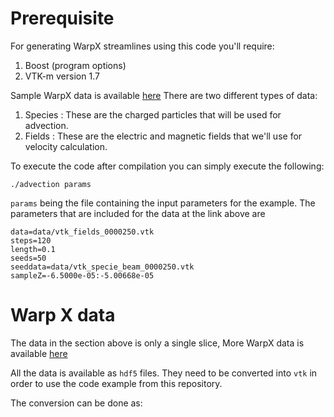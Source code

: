# Prerequisite

For generating WarpX streamlines using this code you'll require:
1. Boost (program options)
2. VTK-m version 1.7

Sample WarpX data is available [here](https://www.dropbox.com/s/z2m4psgjqetxqgl/warpXdata.tar?dl=0)
There are two different types of data:
1. Species : These are the charged particles that will be used for advection.
2. Fields  : These are the electric and magnetic fields that we'll use for velocity calculation.

To execute the code after compilation you can simply execute the following:
```
./advection params
```
`params` being the file containing the input parameters for the example.
The parameters that are included for the data at the link above are
```
data=data/vtk_fields_0000250.vtk                                                
steps=120                                                                       
length=0.1                                                                      
seeds=50                                                                        
seeddata=data/vtk_specie_beam_0000250.vtk                                       
sampleZ=-6.5000e-05:-5.00668e-05                                                
```

# Warp X data

The data in the section above is only a single slice,
More WarpX data is available [here](https://www.dropbox.com/s/nfx3z35d916miw5/2020_11_15_rotating_beam-20201117T025553Z-001.zip?dl=0)

All the data is available as `hdf5` files.
They need to be converted into `vtk` in order to use the code example from this repository.

The conversion can be done as:
